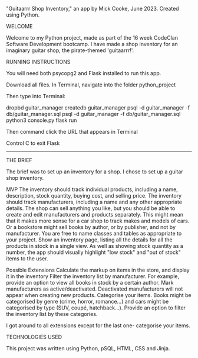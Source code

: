 "Guitaarrr Shop Inventory," an app by Mick Cooke, June 2023.
Created using Python.

WELCOME

Welcome to my Python project, made as part of the 16 week CodeClan Software Development bootcamp. I have made a shop inventory for an imaginary guitar shop, the pirate-themed 'guitaarrr!'.


RUNNING INSTRUCTIONS

You will need both psycopg2 and Flask installed to run this app. 

Download all files.
In Terminal, navigate into the folder python_project

Then type into Terminal:

dropbd guitar_manager
createdb guitar_manager
psql -d guitar_manager -f db/guitar_manager.sql
psql -d guitar_manager -f db/guitar_manager.sql
python3 console.py
flask run

Then command click the URL that appears in Terminal

Control C to exit Flask

--------------------------------------
THE BRIEF

The brief was to set up an inventory for a shop. I chose to set up a guitar shop inventory. 

MVP
The inventory should track individual products, including a name, description, stock quantity, buying cost, and selling price.
The inventory should track manufacturers, including a name and any other appropriate details.
The shop can sell anything you like, but you should be able to create and edit manufacturers and products separately.
This might mean that it makes more sense for a car shop to track makes and models of cars. Or a bookstore might sell books by author, or by publisher, and not by manufacturer. You are free to name classes and tables as appropriate to your project.
Show an inventory page, listing all the details for all the products in stock in a single view.
As well as showing stock quantity as a number, the app should visually highlight "low stock" and "out of stock" items to the user.

Possible Extensions
Calculate the markup on items in the store, and display it in the inventory
Filter the inventory list by manufacturer. For example, provide an option to view all books in stock by a certain author.
Mark manufacturers as active/deactivated. Deactivated manufacturers will not appear when creating new products.
Categorise your items. Books might be categorised by genre (crime, horror, romance...) and cars might be categorised by type (SUV, coupé, hatchback...). Provide an option to filter the inventory list by these categories.

I got around to all extensions except for the last one- categorise your items.

TECHNOLOGIES USED

This project was written using Python, pSQL, HTML, CSS and Jinja. 



